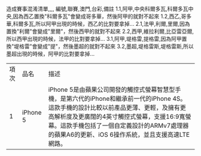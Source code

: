 造成賽事混淆清單,,,,
編號,聯賽,澳門,台彩,備註
1.1,阿甲,中央科爾多瓦,科爾多瓦中央,因為西乙置換"科爾多瓦"會變成哥多華，然後阿甲的就對不起來
1.2,西乙,哥多華,科爾多瓦,所以阿甲出現的時候，西乙的比對要拿掉...
2.1,法甲,利爾,里爾,因為置換"利爾"會變成"里爾"，然後西甲的就對不起來
2.2,西甲,維拉利爾,比亞雷亞爾,所以西甲出現的時候，法甲的比對要拿掉...
3.1,阿甲,堤格雷,提格雷,因為阿甲置換"堤格雷"會變成"提"，然後墨超的就對不起來
3.2,墨超,堤格雷斯,堤格雷斯,所以墨超出現的時候，阿甲的比對要拿掉...

<table>
  <tr>
    <td>項次</td>
    <td>品名</td>
    <td>描述</td>
  </tr>
  <tr>
    <td>1</td>
    <td>iPhone 5</td>
    <td>iPhone 5是由蘋果公司開發的觸控式螢幕智慧型手機，是第六代的iPhone和繼承前一代的iPhone 4S。這款手機的設計比較以前產品更薄、更輕，及擁有更高解析度及更廣闊的4英寸觸控式螢幕，支援16:9寬螢幕。這款手機包括了一個自定義設計的ARMv7處理器的蘋果A6的更新、iOS 6操作系統，並且支援高速LTE網路。</td>
  </tr>
</table>
